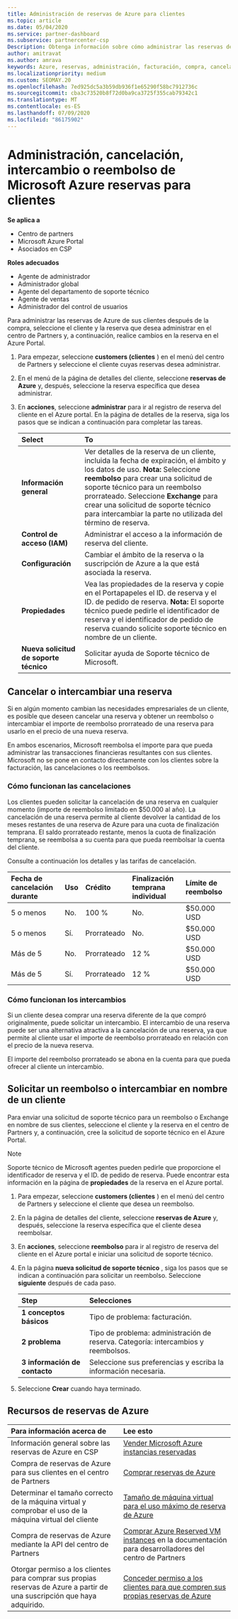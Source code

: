 ```yaml
---
title: Administración de reservas de Azure para clientes
ms.topic: article
ms.date: 05/04/2020
ms.service: partner-dashboard
ms.subservice: partnercenter-csp
Description: Obtenga información sobre cómo administrar las reservas de Azure para un cliente, incluido cómo cancelar una reserva, intercambiar una reserva o solicitar un reembolso.
author: amitravat
ms.author: amrava
keywords: Azure, reservas, administración, facturación, compra, cancelación, intercambio, cuota de finalización anticipada
ms.localizationpriority: medium
ms.custom: SEOMAY.20
ms.openlocfilehash: 7ed925dc5a3b59db936f1e65290f58bc7912736c
ms.sourcegitcommit: cba3c73520b8f72d0ba9ca3725f355cab79342c1
ms.translationtype: MT
ms.contentlocale: es-ES
ms.lasthandoff: 07/09/2020
ms.locfileid: "86175902"
---
```

# <a name="manage-cancel-exchange-or-refund-microsoft-azure-reservations-for-customers"></a>Administración, cancelación, intercambio o reembolso de Microsoft Azure reservas para clientes

**Se aplica a**

- Centro de partners
- Microsoft Azure Portal 
- Asociados en CSP

**Roles adecuados**

- Agente de administrador
- Administrador global
- Agente del departamento de soporte técnico
- Agente de ventas
- Administrador del control de usuarios

Para administrar las reservas de Azure de sus clientes después de la compra, seleccione el cliente y la reserva que desea administrar en el centro de Partners y, a continuación, realice cambios en la reserva en el Azure Portal.

1. Para empezar, seleccione **customers (clientes** ) en el menú del centro de Partners y seleccione el cliente cuyas reservas desea administrar. 

2. En el menú de la página de detalles del cliente, seleccione **reservas de Azure** y, después, seleccione la reserva específica que desea administrar.  

3. En **acciones**, seleccione **administrar** para ir al registro de reserva del cliente en el Azure portal. En la página de detalles de la reserva, siga los pasos que se indican a continuación para completar las tareas.  

    | **Select**   | **To**    |
    |:-----------------------------|:-----------------|
    | **Información general**   | Ver detalles de la reserva de un cliente, incluida la fecha de expiración, el ámbito y los datos de uso. **Nota:** Seleccione **reembolso** para crear una solicitud de soporte técnico para un reembolso prorrateado. Seleccione **Exchange** para crear una solicitud de soporte técnico para intercambiar la parte no utilizada del término de reserva.  
    | **Control de acceso (IAM)**   | Administrar el acceso a la información de reserva del cliente.|
    | **Configuración**   | Cambiar el ámbito de la reserva o la suscripción de Azure a la que está asociada la reserva.    |
    | **Propiedades**   | Vea las propiedades de la reserva y copie en el Portapapeles el ID. de reserva y el ID. de pedido de reserva. **Nota:** El soporte técnico puede pedirle el identificador de reserva y el identificador de pedido de reserva cuando solicite soporte técnico en nombre de un cliente.    |
    | **Nueva solicitud de soporte técnico**    | Solicitar ayuda de Soporte técnico de Microsoft.   |
 
## <a name="cancel-or-exchange-a-reservation"></a>Cancelar o intercambiar una reserva

Si en algún momento cambian las necesidades empresariales de un cliente, es posible que deseen cancelar una reserva y obtener un reembolso o intercambiar el importe de reembolso prorrateado de una reserva para usarlo en el precio de una nueva reserva.

En ambos escenarios, Microsoft reembolsa el importe para que pueda administrar las transacciones financieras resultantes con sus clientes. Microsoft no se pone en contacto directamente con los clientes sobre la facturación, las cancelaciones o los reembolsos.

### <a name="how-cancellations-work"></a>Cómo funcionan las cancelaciones

Los clientes pueden solicitar la cancelación de una reserva en cualquier momento (importe de reembolso limitado en $50.000 al año). La cancelación de una reserva permite al cliente devolver la cantidad de los meses restantes de una reserva de Azure para una cuota de finalización temprana. El saldo prorrateado restante, menos la cuota de finalización temprana, se reembolsa a su cuenta para que pueda reembolsar la cuenta del cliente. 

Consulte a continuación los detalles y las tarifas de cancelación.


|**Fecha de cancelación**<br> durante   |**Uso**    |**Crédito**  |**Finalización temprana**<br> individual    |**Límite de reembolso** | 
|:----------------------------------|:------------|:-----------|:--------------------------------|:--------------|
|5 o menos                         | No.          | 100 %       | No.                              | $50.000 USD   |
|5 o menos                         | Sí.         | Prorrateado  | No.                              | $50.000 USD   |
|Más de 5                        | No.          | Prorrateado  | 12 %                             | $50.000 USD   |
|Más de 5                        | Sí.         | Prorrateado  | 12 %                             | $50.000 USD   |

### <a name="how-exchanges-work"></a>Cómo funcionan los intercambios 

Si un cliente desea comprar una reserva diferente de la que compró originalmente, puede solicitar un intercambio. El intercambio de una reserva puede ser una alternativa atractiva a la cancelación de una reserva, ya que permite al cliente usar el importe de reembolso prorrateado en relación con el precio de la nueva reserva. 

El importe del reembolso prorrateado se abona en la cuenta para que pueda ofrecer al cliente un intercambio.

## <a name="request-a-refund-or-exchange-on-behalf-of-a-customer"></a>Solicitar un reembolso o intercambiar en nombre de un cliente

Para enviar una solicitud de soporte técnico para un reembolso o Exchange en nombre de sus clientes, seleccione el cliente y la reserva en el centro de Partners y, a continuación, cree la solicitud de soporte técnico en el Azure Portal. 

>[!NOTE]
>Soporte técnico de Microsoft agentes pueden pedirle que proporcione el identificador de reserva y el ID. de pedido de reserva. Puede encontrar esta información en la página de **propiedades** de la reserva en el Azure portal.

1. Para empezar, seleccione **customers (clientes** ) en el menú del centro de Partners y seleccione el cliente que desea un reembolso. 

2. En la página de detalles del cliente, seleccione **reservas de Azure** y, después, seleccione la reserva específica que el cliente desea reembolsar.  

3. En **acciones**, seleccione **reembolso** para ir al registro de reserva del cliente en el Azure portal e iniciar una solicitud de soporte técnico.  

4. En la página **nueva solicitud de soporte técnico** , siga los pasos que se indican a continuación para solicitar un reembolso. Seleccione **siguiente** después de cada paso. 

   |**Step**                    |**Selecciones**    |
   |:---------------------------|:-----------------|
   |**1 conceptos básicos**                |Tipo de problema: facturación.  |
   |**2 problema**               |Tipo de problema: administración de reserva. Categoría: intercambios y reembolsos. |
   |**3 información de contacto**   |Seleccione sus preferencias y escriba la información necesaria. 

5. Seleccione **Crear** cuando haya terminado.

## <a name="azure-reservations-resources"></a>Recursos de reservas de Azure

|**Para información acerca de**   |**Lee esto**    |
|:-----------------------------|:-----------------|
|Información general sobre las reservas de Azure en CSP  | [Vender Microsoft Azure instancias reservadas](azure-reservations.md) |
|Compra de reservas de Azure para sus clientes en el centro de Partners   | [Comprar reservas de Azure](azure-reservations-buying.md) |
|Determinar el tamaño correcto de la máquina virtual y comprobar el uso de la máquina virtual del cliente   | [Tamaño de máquina virtual para el uso máximo de reserva de Azure](azure-usage.md)   |
|Compra de reservas de Azure mediante la API del centro de Partners | [Comprar Azure Reserved VM instances](https://docs.microsoft.com/partner-center/develop/purchase-azure-reservations) en la documentación para desarrolladores del centro de Partners   |
|Otorgar permiso a los clientes para comprar sus propias reservas de Azure a partir de una suscripción que haya adquirido. | [Conceder permiso a los clientes para que compren sus propias reservas de Azure](give-customers-permission.md)   |

